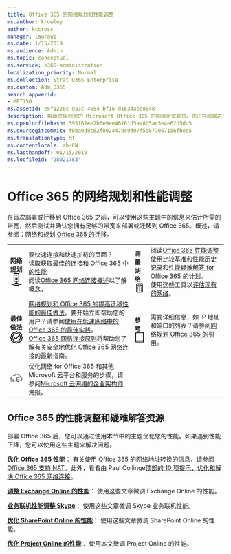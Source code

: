 ```yaml
---
title: Office 365 的网络规划和性能调整
ms.author: krowley
author: kccross
manager: laurawi
ms.date: 1/15/2019
ms.audience: Admin
ms.topic: conceptual
ms.service: o365-administration
localization_priority: Normal
ms.collection: Strat_O365_Enterprise
ms.custom: Adm_O365
search.appverid:
- MET150
ms.assetid: e5f1228c-da3c-4654-bf16-d163daee8848
description: 帮助您规划您的 Microsoft Office 365 的网络带宽要求。您正在部署之后，返回这里微调，并解决 Office 365 性能。
ms.openlocfilehash: 395f61ee2b6e9ee46161d5aa8b5ac5e4e62d5dd5
ms.sourcegitcommit: f0ba0d8c62f802447bc9d07f5d877067156fbed5
ms.translationtype: MT
ms.contentlocale: zh-CN
ms.lasthandoff: 01/15/2019
ms.locfileid: "28021783"
---
```

# <a name="network-planning-and-performance-tuning-for-office-365"></a>Office 365 的网络规划和性能调整
在首次部署或迁移到 Office 365 之前，可以使用这些主题中的信息来估计所需的带宽，然后测试并确认您拥有足够的带宽来部署或迁移到 Office 365。概述，请参阅：[网络和规划 Office 365 的迁移](network-and-migration-planning.md)。
  
|||||
|:-----|:-----|:-----|:-----|
|**网络规划** <br/> ![网络](media/5e9dcd06-601b-4b28-88dc-f524e7548794.png)           <br/> |要快速连接和快速加载的页面？  <br/> 读取[获取最佳的连接和 Office 365 中的性能](https://aka.ms/o365perfprinciples) <br/> 阅读[Office 365 网络连接概述](https://docs.microsoft.com/en-us/office365/enterprise/office-365-networking-overview)以了解概念，  <br/> |**测量网络** <br/> ![“计算器”](media/d690a132-4884-40eb-a918-526bb3dff3cc.png)           <br/> |阅读[Office 365 性能调整使用比较基准和性能历史记录](performance-tuning-using-baselines-and-history.md)和[性能疑难解答 for Office 365 的计划](performance-troubleshooting-plan.md)。  <br/> 使用这些工具以[评估现有的网络](network-and-migration-planning.md#calculators)。  <br/> |
|**最佳做法** <br/> ![最佳做法](media/2a659a5c-1007-47d3-a6c6-a19e018ab29b.png)           <br/> |[网络规划和 Office 365 的提高迁移性能的最佳做法](network-and-migration-planning.md#BestPractices)。要开始立即帮助您的用户？请参阅[使用在低速网络中的 Office 365 的最佳实践](https://support.office.com/article/fd16c8d2-4799-4c39-8fd7-045f06640166)。<br/> [Office 365 网络连接原则](https://aka.ms/o365networkingprinciples)将帮助您了解有关安全地优化 Office 365 网络连接的最新指南。  <br/> |**参考** <br/> ![书籍或日记](media/56dff3c1-f605-48d8-811f-7d13ce639ecd.png)           <br/> |需要详细信息，如 IP 地址和端口的列表？请参阅[网络规划 Office 365 的引用](network-and-migration-planning.md#NetReference)。<br/> |
|![请参阅 Microsoft 云网络企业架构师海报](media/3094be9f-2407-4fa5-896d-aa66ef7b9bb9.png)           <br/> |优化网络 for Office 365 和其他 Microsoft 云平台和服务的步骤，请参阅[Microsoft 云网络的企业架构师](https://aka.ms/cloudarchnetworking)海报。  <br/> |
   
## <a name="performance-tuning-and-troubleshooting-resources-for-office-365"></a>Office 365 的性能调整和疑难解答资源
<a name="apptuning"> </a>

部署 Office 365 后，您可以通过使用本节中的主题优化您的性能。如果遇到性能下降，您可以使用这些主题来解决问题。
  
 **[优化 Office 365 性能](tune-office-365-performance.md)**： 有关使用 Office 365 的网络地址转换的信息，请参阅[Office 365 支持 NAT](nat-support-with-office-365.md)。此外，看看由 Paul Collinge[顶部的 10 项提示，优化和解决 Office 365 网络连接](https://blogs.technet.com/b/onthewire/archive/2014/06/18/top-10-tips-for-optimising-amp-troubleshooting-your-office-365-network-connectivity.aspx)。 
  
 **[调整 Exchange Online 的性能](tune-exchange-online-performance.md)**： 使用这些文章微调 Exchange Online 的性能。 
  
 **[业务联机性能调整 Skype](tune-skype-for-business-online-performance.md)**： 使用这些文章微调 Skype 业务联机性能。 
  
 **[优化 SharePoint Online 的性能](tune-sharepoint-online-performance.md)**： 使用这些文章微调 SharePoint Online 的性能。 
  
 **[优化 Project Online 的性能](https://support.office.com/article/12ba0ebd-c616-42e5-b9b6-cad570e8409c)**： 使用本文微调 Project Online 的性能。 
  

